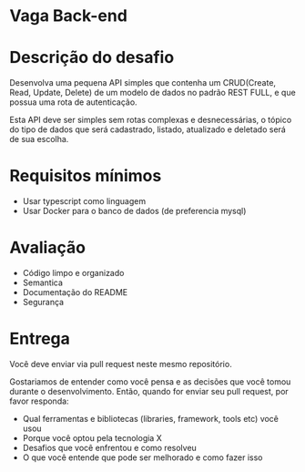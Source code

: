 # Vaga Back-end

# Descrição do desafio
Desenvolva uma pequena API simples que contenha um CRUD(Create, Read, Update, Delete) de um modelo de dados no padrão REST FULL, e que possua uma rota de autenticação.

Esta API deve ser simples sem rotas complexas e desnecessárias, o tópico do tipo de dados que será cadastrado, listado, atualizado e deletado será de sua escolha.


# Requisitos mínimos
- Usar typescript como linguagem
- Usar Docker para o banco de dados (de preferencia mysql)

# Avaliação
- Código limpo e organizado
- Semantica
- Documentação do README
- Segurança

# Entrega
Você deve enviar via pull request neste mesmo repositório.

Gostariamos de entender como você pensa e as decisões que você tomou durante o desenvolvimento. Então, quando for enviar seu pull request, por favor responda:

- Qual ferramentas e bibliotecas (libraries, framework, tools etc) você usou
- Porque você optou pela tecnologia X
- Desafios que você enfrentou e como resolveu
- O que você entende que pode ser melhorado e como fazer isso
